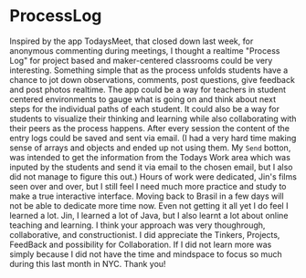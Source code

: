 # ProcessLog
Inspired by the app TodaysMeet, that closed down last week, for anonymous commenting during meetings, I thought a realtime "Process Log" for project based and maker-centered classrooms could be very interesting. Something simple that as the process unfolds students have a chance to jot down observations, comments, post questions, give feedback and post photos realtime. The app could be a way for teachers in student centered environments to gauge what is going on and think about next steps for the individual paths of each student. It could also be a way for students to visualize their thinking and learning while also collaborating with their peers as the process happens. After every session the content of the entry logs could be saved and sent via email. (I had a very hard time making sense of arrays and objects and ended up not using them. My `Send` botton, was intended to get the information from the Todays Work area which was inputed by the students and send it via email to the chosen email, but I also did not manage to figure this out.) Hours of work were dedicated, Jin's films seen over and over, but I still feel I need much more practice and study to make a true interactive interface. Moving back to Brasil in a few days will not be able to dedicate more time now. Even not getting it all yet I do feel I learned a lot. Jin, I learned a lot of Java, but I also learnt a lot about online teaching and learning. I think your approach was very thoughrough, collaborative, and constructionist. I did appreciate the Tinkers, Projects, FeedBack and possibility for Collaboration.  If I did not learn more was simply because I did not have the time and mindspace to focus so much during this last month in NYC. Thank you!
